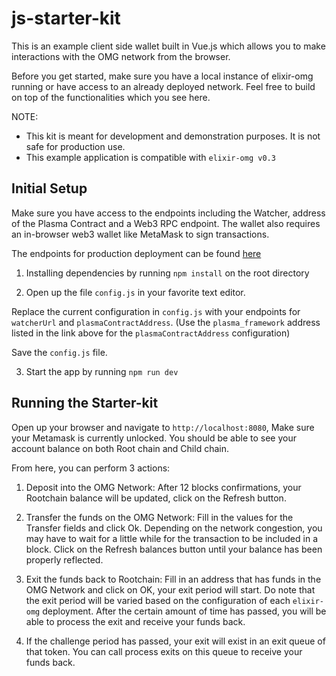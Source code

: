 # js-starter-kit

This is an example client side wallet built in Vue.js which allows you to make interactions with the OMG network from the browser.

Before you get started, make sure you have a local instance of elixir-omg running or have access to an already deployed network. Feel free to build on top of the functionalities which you see here.

NOTE: 
- This kit is meant for development and demonstration purposes. It is not safe for production use.
- This example application is compatible with `elixir-omg v0.3`

## Initial Setup

Make sure you have access to the endpoints including the Watcher, address of the Plasma Contract and a Web3 RPC endpoint. The wallet also requires an in-browser web3 wallet like MetaMask to sign transactions.

The endpoints for production deployment can be found [here](https://github.com/omisego/dev-portal/blob/master/guides/network_endpoints.md)

1. Installing dependencies by running `npm install` on the root directory

2. Open up the file `config.js` in your favorite text editor.

Replace the current configuration in `config.js` with your endpoints for `watcherUrl` and `plasmaContractAddress`.
(Use the `plasma_framework` address listed in the link above for the `plasmaContractAddress` configuration)

Save the `config.js` file.

3. Start the app by running `npm run dev`

## Running the Starter-kit

Open up your browser and navigate to `http://localhost:8080`, Make sure your Metamask is currently unlocked. You should be able to see your account balance on both Root chain and Child chain.

From here, you can perform 3 actions:

1. Deposit into the OMG Network: After 12 blocks confirmations, your Rootchain balance will be updated, click on the Refresh button. 

2. Transfer the funds on the OMG Network: Fill in the values for the Transfer fields and click Ok. Depending on the network congestion, you may have to wait for a little while for the transaction to be included in a block. Click on the Refresh balances button until your balance has been properly reflected.

3. Exit the funds back to Rootchain: Fill in an address that has funds in the OMG Network and click on OK, your exit period will start. Do note that the exit period will be varied based on the configuration of each `elixir-omg` deployment. After the certain amount of time has passed, you will be able to process the exit and receive your funds back.

4. If the challenge period has passed, your exit will exist in an exit queue of that token. You can call process exits on this queue to receive your funds back.
